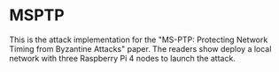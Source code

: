 # MSPTP

This is the attack implementation for the "MS-PTP: Protecting Network Timing from Byzantine Attacks" paper. The readers show deploy a local network with three Raspberry Pi 4 nodes to launch the attack.
